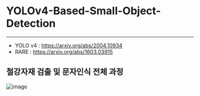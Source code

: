 # YOLOv4-Based-Small-Object-Detection

--------------------------------------------------------------------
  * YOLO v4 : https://arxiv.org/abs/2004.10934
  * RARE : https://arxiv.org/abs/1603.03915

## 철강자재 검출 및 문자인식 전체 과정
![image](https://user-images.githubusercontent.com/61686244/136881085-c6d162b0-5543-4881-a5da-30a1a2e08e91.png)

